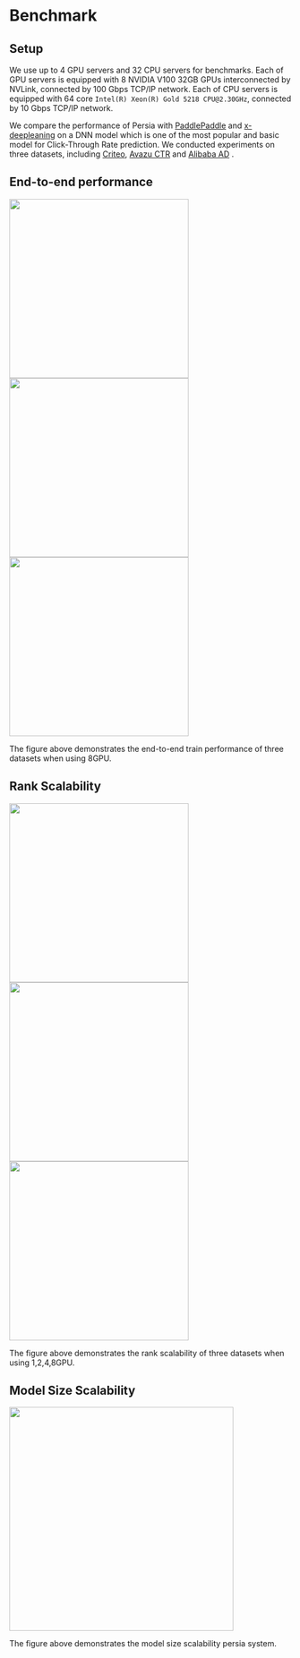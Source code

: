Benchmark
======

## Setup

We use up to 4 GPU servers and 32 CPU servers for benchmarks. Each of GPU servers is equipped with 8 NVIDIA V100 32GB GPUs interconnected by NVLink, connected by 100 Gbps TCP/IP network. Each of CPU servers is equipped with 64 core `Intel(R) Xeon(R) Gold 5218 CPU@2.30GHz`, connected by 10 Gbps TCP/IP network.

We compare the performance of Persia with [PaddlePaddle](https://github.com/PaddlePaddle/Paddle) and [x-deepleaning](https://github.com/alibaba/x-deeplearning) on a DNN model which is one of the most popular and basic model for Click-Through Rate prediction. We conducted experiments on three datasets, including [Criteo](https://www.kaggle.com/c/criteo-display-ad-challenge), [Avazu CTR](https://www.kaggle.com/c/avazu-ctr-prediction) and [Alibaba AD](https://www.kaggle.com/pavansanagapati/ad-displayclick-data-on-taobaocom)
.

## End-to-end performance

<img src="https://github.com/PersiaML/paper-experiments/blob/main/img/AUC%20on%20Criteo%20Dataset.png" width="320"><img src="https://github.com/PersiaML/paper-experiments/blob/main/img/AUC%20on%20Avazu%20CTR%20Dataset.png" width="320"><img src="https://github.com/PersiaML/paper-experiments/blob/main/img/AUC%20on%20Alibaba%20AD%20Dataset.png" width="320">

The figure above demonstrates the end-to-end train performance of three datasets when using 8GPU.


## Rank Scalability

<img src="https://github.com/PersiaML/paper-experiments/blob/main/img/Scalibility%20on%20Criteo%20Dataset.png" width="320"><img src="https://github.com/PersiaML/paper-experiments/blob/main/img/Scalibility%20on%20Avazu%20CTR%20Dataset.png" width="320"><img src="https://github.com/PersiaML/paper-experiments/blob/main/img/Scalibility%20on%20Alibaba%20AD%20Dataset.png" width="320">


The figure above demonstrates the rank scalability of three datasets when using 1,2,4,8GPU.

## Model Size Scalability

<img src="https://github.com/PersiaML/paper-experiments/blob/main/img/persia_model_scalability.png" width="400">

The figure above demonstrates the model size scalability persia system.